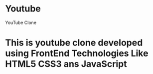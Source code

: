# Youtube

YouTube Clone

<h1>This is youtube clone developed using FrontEnd Technologies Like HTML5 CSS3 ans JavaScript</h1>
